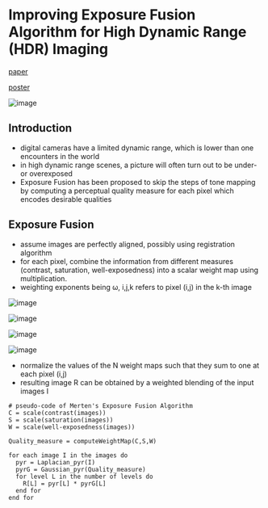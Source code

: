 # Improving Exposure Fusion Algorithm for High Dynamic Range (HDR) Imaging 

[paper](https://sally20921.github.io/doc/HDR/HDR_paper.pdf)

[poster](https://sally20921.github.io/doc/HDR/presentation2.jpeg)

![image](https://user-images.githubusercontent.com/38284936/128335122-81978822-ca51-4daf-89c3-75650e5854cf.png)

## Introduction
- digital cameras have a limited dynamic range, which is lower than one encounters in the world
- in high dynamic range scenes, a picture will often turn out to be under- or overexposed
- Exposure Fusion has been proposed to skip the steps of tone mapping by computing a perceptual quality measure for each pixel which encodes desirable qualities

## Exposure Fusion
- assume images are perfectly aligned, possibly using registration algorithm
- for each pixel, combine the information from different measures (contrast, saturation, well-exposedness) into a scalar weight map using multiplication. 
- weighting exponents being ω, i,j,k refers to pixel (i,j) in the k-th image

![image](https://user-images.githubusercontent.com/38284936/128335245-d0cb1af8-0c1b-4f48-bafe-1f7d8b0b0f87.png)

![image](https://user-images.githubusercontent.com/38284936/128335264-34c4e217-e007-44d2-98fe-2fec1e358bce.png)

![image](https://user-images.githubusercontent.com/38284936/128335284-9b57fa04-5b6d-4116-988c-7cd984ef674f.png)

![image](https://user-images.githubusercontent.com/38284936/128335319-5383bf21-67c4-45a3-91bc-aa22232b3471.png)

- normalize the values of the N weight maps such that they sum to one at each pixel (i,j)
- resulting image R can be obtained by a weighted blending of the input images I

```
# pseudo-code of Merten's Exposure Fusion Algorithm
C = scale(contrast(images))
S = scale(saturation(images))
W = scale(well-exposedness(images))

Quality_measure = computeWeightMap(C,S,W)

for each image I in the images do 
  pyr = Laplacian_pyr(I)
  pyrG = Gaussian_pyr(Quality_measure)
  for level L in the number of levels do 
    R[L] = pyr[L] * pyrG[L]
  end for
end for
```


